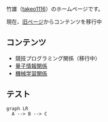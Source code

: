 竹雄（[takeo1116](https://twitter.com/takeo1116)）のホームページです。

現在、[旧ページ](https://takeo1116.sakura.ne.jp/)からコンテンツを移行中

## コンテンツ

- 競技プログラミング関係（移行中）
- [量子情報関係](./quantum/index.md)
- [機械学習関係](./machinelearning/index.md)

## テスト

```mermaid
graph LR
  A --> B --> C
```